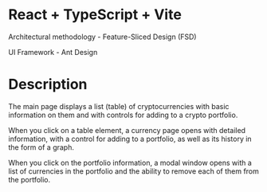 # React + TypeScript + Vite

Architectural methodology - Feature-Sliced ​​Design (FSD)

UI Framework - Ant Design

# Description

The main page displays a list (table) of cryptocurrencies with basic information on them and with controls for adding to a crypto portfolio.

When you click on a table element, a currency page opens with detailed information, with a control for adding to a portfolio, as well as its history in the form of a graph.

When you click on the portfolio information, a modal window opens with a list of currencies in the portfolio and the ability to remove each of them from the portfolio.